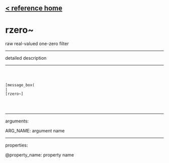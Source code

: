 [< reference home](ceammc_lib.html)
---

# rzero~


raw real-valued one-zero filter

---

detailed description
<br>


---


```



[message_box(                                 
|
[rzero~]


            
```

---
arguments:

ARG_NAME: argument name<br>

---
properties:

@property_name: property name<br>

